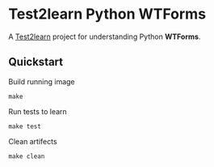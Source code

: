 # Test2learn Python WTForms

A [Test2learn](https://github.com/wonderchang/test2learn) project for understanding Python **WTForms**.

## Quickstart

Build running image

    make

Run tests to learn

    make test

Clean artifects

    make clean


<!--
  vi:et:wrap:ts=2:sw=2
-->
